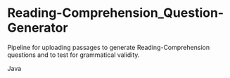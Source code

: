 # Reading-Comprehension_Question-Generator
Pipeline for uploading passages to generate Reading-Comprehension questions and to test for grammatical validity.

Java
